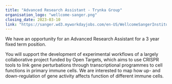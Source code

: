 ```yaml
---
title: "Advanced Research Assistant - Trynka Group"
organisation_logo: "wellcome-sanger.png"
closing_date: 2023-03-10
link: "https://sanger.wd3.myworkdayjobs.com/en-US/WellcomeSangerInstitute/details/Advanced-Research-Assistant_JR100602-1"
---
```

We have an opportunity for an Advanced Research Assistant for a 3 year fixed term position.

You will support the development of experimental workflows of a largely collaborative project funded by Open Targets, which aims to use CRISPR tools to link gene perturbations through transcriptional programmes to cell functions in primary immune cells. We are interested to map how up- and down-regulation of gene activity affects function of different immune cells.
